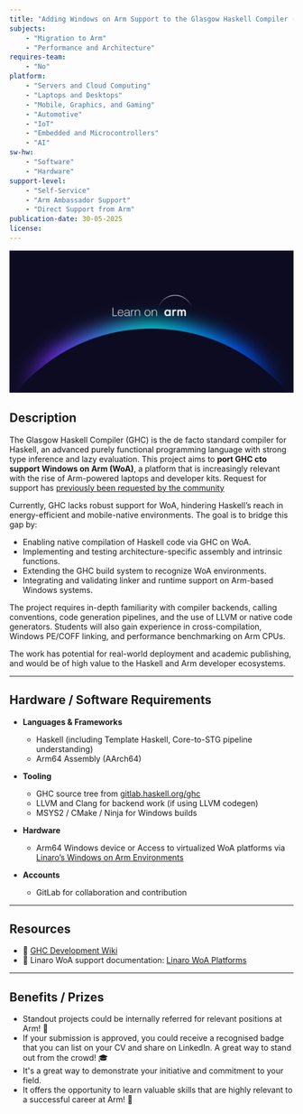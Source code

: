 ```yaml
---
title: "Adding Windows on Arm Support to the Glasgow Haskell Compiler (GHC)"
subjects:
    - "Migration to Arm"
    - "Performance and Architecture"
requires-team:
    - "No"
platform:
    - "Servers and Cloud Computing"
    - "Laptops and Desktops"
    - "Mobile, Graphics, and Gaming"
    - "Automotive"
    - "IoT"
    - "Embedded and Microcontrollers"
    - "AI"
sw-hw:
    - "Software"
    - "Hardware"
support-level: 
    - "Self-Service"
    - "Arm Ambassador Support"
    - "Direct Support from Arm"
publication-date: 30-05-2025
license: 
---
```


![learn_on_arm](../../images/Learn_on_Arm_banner.png)


## Description

The Glasgow Haskell Compiler (GHC) is the de facto standard compiler for Haskell, an advanced purely functional programming language with strong type inference and lazy evaluation. This project aims to **port GHC cto support Windows on Arm (WoA)**, a platform that is increasingly relevant with the rise of Arm-powered laptops and developer kits. Request for support has [previously been requested by the community](https://gitlab.haskell.org/ghc/ghc/-/issues/24603)

Currently, GHC lacks robust support for WoA, hindering Haskell’s reach in energy-efficient and mobile-native environments. The goal is to bridge this gap by:
- Enabling native compilation of Haskell code via GHC on WoA.
- Implementing and testing architecture-specific assembly and intrinsic functions.
- Extending the GHC build system to recognize WoA environments.
- Integrating and validating linker and runtime support on Arm-based Windows systems.

The project requires in-depth familiarity with compiler backends, calling conventions, code generation pipelines, and the use of LLVM or native code generators. Students will also gain experience in cross-compilation, Windows PE/COFF linking, and performance benchmarking on Arm CPUs.

The work has potential for real-world deployment and academic publishing, and would be of high value to the Haskell and Arm developer ecosystems.

---

## Hardware / Software Requirements

- **Languages & Frameworks**
  - Haskell (including Template Haskell, Core-to-STG pipeline understanding)
  - Arm64 Assembly (AArch64)

- **Tooling**
  - GHC source tree from [gitlab.haskell.org/ghc](https://gitlab.haskell.org/ghc/ghc)
  - LLVM and Clang for backend work (if using LLVM codegen)
  - MSYS2 / CMake / Ninja for Windows builds

- **Hardware**
  - Arm64 Windows device or Access to virtualized WoA platforms via [Linaro’s Windows on Arm Environments](https://linaro.atlassian.net/wiki/spaces/WOAR/pages/29005479987/Windows+on+Arm+Environments)
- **Accounts**
  - GitLab for collaboration and contribution

---

## Resources

- 🔗 [GHC Development Wiki](https://gitlab.haskell.org/ghc/ghc/-/wikis/)
- 🔧 Linaro WoA support documentation: [Linaro WoA Platforms](https://linaro.atlassian.net/wiki/spaces/WOAR/pages/29005479987/Windows+on+Arm+Environments)

---

## Benefits / Prizes

- Standout projects could be internally referred for relevant positions at Arm! 📃  
- If your submission is approved, you could receive a recognised badge that you can list on your CV and share on LinkedIn. A great way to stand out from the crowd! 🎓  
- It's a great way to demonstrate your initiative and commitment to your field.  
- It offers the opportunity to learn valuable skills that are highly relevant to a successful career at Arm! 🎉  
